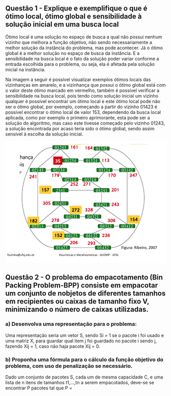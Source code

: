 ## Questão 1 - Explique e exemplifique o que é ótimo local, ótimo global e sensibilidade à solução inicial em uma busca local

Ótimo local é uma solução no espaço de busca a qual não possui nenhum vizinho que melhora a função objetivo, não sendo necessariamente a melhor solução da instância do problema, mas pode acontecer. Já o ótimo global é a melhor solução no espaço de busca da instância. E a sensibilidade na busca local é o fato da solução poder variar conforme a entrada escolhida para o problema, ou seja, ela é afetada pela solução inicial na instância. 


Na imagem a seguir é possível visualizar exemplos ótimos locais das vizinhanças em amarelo, e a vizinhança que possui o ótimo global está com o valor deste ótimo marcado em vermelho, também é possível verificar a sensibilidade na busca local, pois tendo como solução inicial um vizinho qualquer é possível encontrar um ótimo local e este ótimo local pode não ser o ótimo global, por exemplo, começando a partir do vizinho 01423 é possível encontrar o ótimo local de valor 153, dependendo da busca local aplicada, como por exemplo o primeiro aprimorante, esta pode ser a solução do algoritmo, mas caso este tivesse começado pelo vizinho 01243, a solução encontrada por acaso teria sido o ótimo global, sendo assim sensível à escolha da solução inicial. 

![alt text](https://raw.githubusercontent.com/Niehaus/heuristicas-metaheuristicas/master/Atividade-Avaliativa2/Screenshot_2020-10-09%20aula5%20pptx%20-%20aula5%20pdf.png)

## Questão 2 - O  problema  do  empacotamento  (Bin  Packing  Problem-BPP) consiste  em  empacotar  um conjunto  de nobjetos  de  diferentes  tamanhos  em  recipientes  ou  caixas  de  tamanho  fixo V, minimizando o número de caixas utilizadas.

### a) Desenvolva uma representação para o problema:

Uma representação seria um vetor S, sendo Si = 1 se o pacote i foi usado e uma matriz X, para guardar qual item j foi guardado no pacote i sendo j, fazendo Xij = 1, 
caso não haja pacote Xij = 0.

### b) Proponha  uma fórmula para  o  cálculo  da  função  objetivo  do  problema,  com  uso  de penalização se necessário.

Dado um conjunto de pacotes S, cada um de mesma capacidade C, e uma lista de n itens de tamanhos t1,...,tn a serem empacotados, deve-se se encontrar P pacotes tal que P =  



   
